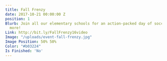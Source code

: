 ```yaml
---
title: Fall Frenzy
date: 2017-10-21 00:00:00 Z
position: 1
Blurb: Join all our elementary schools for an action-packed day of soccer games and
  more!
Link: http://bit.ly/FallFrenzy16video
Image: "/uploads/event-fall-frenzy.jpg"
Image Position: 50% 50%
Color: "#b03224"
Is Finished: 'No'
---
```


